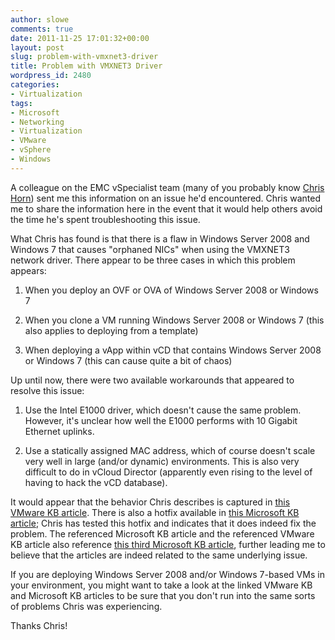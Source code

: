 ```yaml
---
author: slowe
comments: true
date: 2011-11-25 17:01:32+00:00
layout: post
slug: problem-with-vmxnet3-driver
title: Problem with VMXNET3 Driver
wordpress_id: 2480
categories:
- Virtualization
tags:
- Microsoft
- Networking
- Virtualization
- VMware
- vSphere
- Windows
---
```


A colleague on the EMC vSpecialist team (many of you probably know [Chris Horn](http:/twitter.com/horn_chris)) sent me this information on an issue he'd encountered. Chris wanted me to share the information here in the event that it would help others avoid the time he's spent troubleshooting this issue.

What Chris has found is that there is a flaw in Windows Server 2008 and Windows 7 that causes "orphaned NICs" when using the VMXNET3 network driver. There appear to be three cases in which this problem appears:

1. When you deploy an OVF or OVA of Windows Server 2008 or Windows 7

2. When you clone a VM running Windows Server 2008 or Windows 7 (this also applies to deploying from a template)

3. When deploying a vApp within vCD that contains Windows Server 2008 or Windows 7 (this can cause quite a bit of chaos)

Up until now, there were two available workarounds that appeared to resolve this issue:

1. Use the Intel E1000 driver, which doesn't cause the same problem. However, it's unclear how well the E1000 performs with 10 Gigabit Ethernet uplinks.

2. Use a statically assigned MAC address, which of course doesn't scale very well in large (and/or dynamic) environments. This is also very difficult to do in vCloud Director (apparently even rising to the level of having to hack the vCD database).

It would appear that the behavior Chris describes is captured in [this VMware KB article](http://kb.vmware.com/kb/1020078). There is also a hotfix available in [this Microsoft KB article](http://support.microsoft.com/kb/2526142); Chris has tested this hotfix and indicates that it does indeed fix the problem. The referenced Microsoft KB article and the referenced VMware KB article also reference [this third Microsoft KB article](http://support.microsoft.com/kb/2344941), further leading me to believe that the articles are indeed related to the same underlying issue.

If you are deploying Windows Server 2008 and/or Windows 7-based VMs in your environment, you might want to take a look at the linked VMware KB and Microsoft KB articles to be sure that you don't run into the same sorts of problems Chris was experiencing.

Thanks Chris!
